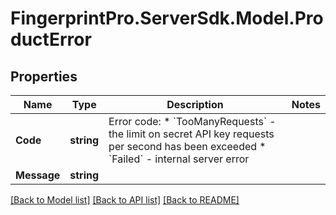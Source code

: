 # FingerprintPro.ServerSdk.Model.ProductError
## Properties

Name | Type | Description | Notes
------------ | ------------- | ------------- | -------------
**Code** | **string** | Error code:  * &#x60;TooManyRequests&#x60; - the limit on secret API key requests per second has been exceeded  * &#x60;Failed&#x60; - internal server error  | 
**Message** | **string** |  | 

[[Back to Model list]](../README.md#documentation-for-models) [[Back to API list]](../README.md#documentation-for-api-endpoints) [[Back to README]](../README.md)

